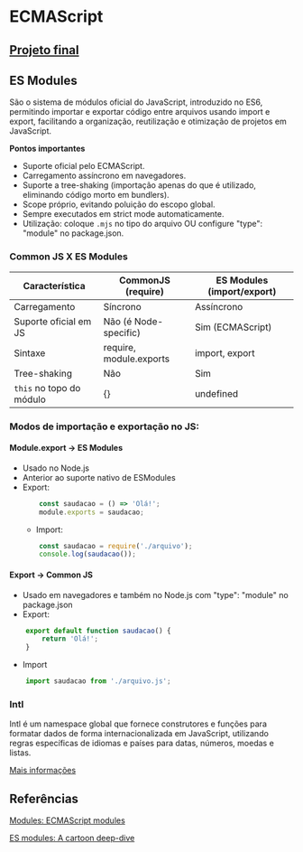 # ECMAScript

## [Projeto final](https://github.com/thamiavicente/javascript-typescript/tree/main/Capitulos-do-curso/ECMAScript/Project-ESModules)

## ES Modules
São o sistema de módulos oficial do JavaScript, introduzido no ES6, permitindo importar e exportar código entre arquivos usando import e export, facilitando a organização, reutilização e otimização de projetos em JavaScript.

**Pontos importantes**
- Suporte oficial pelo ECMAScript.
- Carregamento assíncrono em navegadores.
- Suporte a tree-shaking (importação apenas do que é utilizado, eliminando código morto em bundlers).
- Scope próprio, evitando poluição do escopo global.
- Sempre executados em strict mode automaticamente.
- Utilização: coloque `.mjs` no tipo do arquivo OU configure "type": "module" no package.json.

### Common JS X ES Modules
|Característica|CommonJS (require)|ES Modules (import/export)|
|-|-|-|
|Carregamento|Síncrono|Assíncrono|
|Suporte oficial em JS|Não (é Node-specific)|Sim (ECMAScript)|
|Sintaxe|require, module.exports|import, export|
|Tree-shaking|Não|Sim|
|`this` no topo do módulo|{}|undefined|

### Modos de importação e exportação no JS:
#### Module.export -> ES Modules
  - Usado no Node.js
  - Anterior ao suporte nativo de ESModules
  - Export:
    ``` javascript
        const saudacao = () => 'Olá!';
        module.exports = saudacao;
    ```
    - Import:
    ``` javascript
        const saudacao = require('./arquivo');
        console.log(saudacao());
    ```
#### Export -> Common JS
  - Usado em navegadores e também no Node.js com "type": "module" no package.json
  - Export:
  ``` javascript
      export default function saudacao() {
          return 'Olá!';
      }
  ```
  - Import
  ``` javascript
      import saudacao from './arquivo.js';
  ```

### Intl
Intl é um namespace global que fornece construtores e funções para formatar dados de forma internacionalizada em JavaScript, utilizando regras específicas de idiomas e países para datas, números, moedas e listas.

[Mais informações](https://developer.mozilla.org/en-US/docs/Web/JavaScript/Reference/Global_Objects/Intl)

## Referências
[Modules: ECMAScript modules](https://nodejs.org/api/esm.html)

[ES modules: A cartoon deep-dive](https://hacks.mozilla.org/2018/03/es-modules-a-cartoon-deep-dive/)
